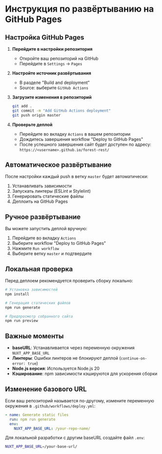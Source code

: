 # Инструкция по развёртыванию на GitHub Pages

## Настройка GitHub Pages

1. **Перейдите в настройки репозитория**
   - Откройте ваш репозиторий на GitHub
   - Перейдите в `Settings` → `Pages`

2. **Настройте источник развёртывания**
   - В разделе "Build and deployment"
   - Source: выберите `GitHub Actions`

3. **Загрузите изменения в репозиторий**
   ```bash
   git add .
   git commit -m "Add GitHub Actions deployment"
   git push origin master
   ```

4. **Проверьте деплой**
   - Перейдите во вкладку `Actions` в вашем репозитории
   - Дождитесь завершения workflow "Deploy to GitHub Pages"
   - После успешного завершения сайт будет доступен по адресу:
     `https://<username>.github.io/forest-rest/`

## Автоматическое развёртывание

После настройки каждый push в ветку `master` будет автоматически:
1. Устанавливать зависимости
2. Запускать линтеры (ESLint и Stylelint)
3. Генерировать статические файлы
4. Деплоить на GitHub Pages

## Ручное развёртывание

Вы можете запустить деплой вручную:
1. Перейдите во вкладку `Actions`
2. Выберите workflow "Deploy to GitHub Pages"
3. Нажмите `Run workflow`
4. Выберите ветку `master` и подтвердите

## Локальная проверка

Перед деплоем рекомендуется проверить сборку локально:

```bash
# Установка зависимостей
npm install

# Генерация статических файлов
npm run generate

# Предпросмотр собранного сайта
npm run preview
```

## Важные моменты

- **baseURL**: Устанавливается через переменную окружения `NUXT_APP_BASE_URL`
- **Линтеры**: Ошибки линтеров не блокируют деплой (`continue-on-error: true`)
- **Node.js версия**: Используется Node.js 20
- **Кэширование**: npm зависимости кэшируются для ускорения сборки

## Изменение базового URL

Если ваш репозиторий называется по-другому, измените переменную окружения в `.github/workflows/deploy.yml`:

```yaml
- name: Generate static files
  run: npm run generate
  env:
    NUXT_APP_BASE_URL: /your-repo-name/
```

Для локальной разработки с другим baseURL создайте файл `.env`:

```bash
NUXT_APP_BASE_URL=/your-base-url/
```
